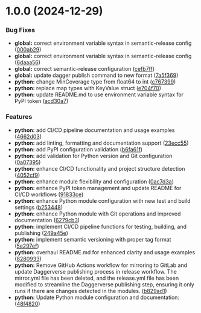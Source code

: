 # 1.0.0 (2024-12-29)


### Bug Fixes

* **global:** correct environment variable syntax in semantic-release config ([000ab29](https://github.com/felipepimentel/daggerverse/commit/000ab29fa5ac934bbe965c836593af35f1fd6ec3))
* **global:** correct environment variable syntax in semantic-release config ([6daaa56](https://github.com/felipepimentel/daggerverse/commit/6daaa5615426efda805d0b76a0377ad165a144e2))
* **global:** correct semantic-release configuration ([cefb7ff](https://github.com/felipepimentel/daggerverse/commit/cefb7ffbf76c514bc4ec1ea5065eba408ec83b2f))
* **global:** update dagger publish command to new format ([7a5f369](https://github.com/felipepimentel/daggerverse/commit/7a5f3690f902ea26572653b24c506edf7f1f800a))
* **python:** change MinCoverage type from float64 to int ([c767399](https://github.com/felipepimentel/daggerverse/commit/c7673992520670a87f74661fea76421369157c18))
* **python:** replace map types with KeyValue struct ([e704f70](https://github.com/felipepimentel/daggerverse/commit/e704f7062677ae2df174019d8b27a4202e0f7124))
* **python:** update README.md to use environment variable syntax for PyPI token ([acd30a7](https://github.com/felipepimentel/daggerverse/commit/acd30a7260aa7fb1585dee9d9ea651772bfd933c))


### Features

* **python:** add CI/CD pipeline documentation and usage examples ([4662d03](https://github.com/felipepimentel/daggerverse/commit/4662d037840aa71aed07050966043649d305b911))
* **python:** add linting, formatting and documentation support ([23ecc55](https://github.com/felipepimentel/daggerverse/commit/23ecc55e4c525f3dfcab38c1fed7dbf0c9ae5dc1))
* **python:** add PyPI configuration validation ([b6fa61f](https://github.com/felipepimentel/daggerverse/commit/b6fa61fe8fe429fd8a96bc5e43ecd41700ccf31a))
* **python:** add validation for Python version and Git configuration ([0a07395](https://github.com/felipepimentel/daggerverse/commit/0a073958ee01ad363919e19bd0afae0cb246348d))
* **python:** enhance CI/CD functionality and project structure detection ([4052cf9](https://github.com/felipepimentel/daggerverse/commit/4052cf983aaf7d13d92c0964457acd89c86bc97e))
* **python:** enhance module flexibility and configuration ([0ac7d3a](https://github.com/felipepimentel/daggerverse/commit/0ac7d3affdfd76df13531e0a009f3554994bfec0))
* **python:** enhance PyPI token management and update README for CI/CD workflows ([91833ce](https://github.com/felipepimentel/daggerverse/commit/91833ce78a55e383b3eb071f30cc575a48c0e247))
* **python:** enhance Python module configuration with new test and build settings ([b253448](https://github.com/felipepimentel/daggerverse/commit/b253448281e4df082d9f072c51382b1eb21ec4fa))
* **python:** enhance Python module with Git operations and improved documentation ([6279cb3](https://github.com/felipepimentel/daggerverse/commit/6279cb35821703124849e15a12f8b733803b13d8))
* **python:** implement CI/CD pipeline functions for testing, building, and publishing ([249a45e](https://github.com/felipepimentel/daggerverse/commit/249a45ebce9053052c7f57e7531aa87313b2d846))
* **python:** implement semantic versioning with proper tag format ([5e297ef](https://github.com/felipepimentel/daggerverse/commit/5e297eff3d8b453ee25c81846e0aa3b70b55bcbf))
* **python:** overhaul README.md for enhanced clarity and usage examples ([8280933](https://github.com/felipepimentel/daggerverse/commit/8280933d604c8b9d05f43d93d163279289fab3f4))
* **python:** Remove GitHub Actions workflow for mirroring to GitLab and update Daggerverse publishing process in release workflow. The mirror.yml file has been deleted, and the release.yml file has been modified to streamline the Daggerverse publishing step, ensuring it only runs if there are changes detected in the modules. ([b829ad1](https://github.com/felipepimentel/daggerverse/commit/b829ad19d6f0640ce14b97b33cd990ddbdced8a4))
* **python:** Update Python module configuration and documentation: ([48f4820](https://github.com/felipepimentel/daggerverse/commit/48f48205e5bf7170bf96bc02b5fac6239a27385f))
